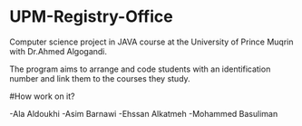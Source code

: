 # UPM-Registry-Office

Computer science project in JAVA course at the University of Prince Muqrin with Dr.Ahmed Algogandi.

The program aims to arrange and code students with an identification number and link them to the courses they study.

#How work on it?

-Ala Aldoukhi
-Asim Barnawi
-Ehssan Alkatmeh
-Mohammed Basuliman
